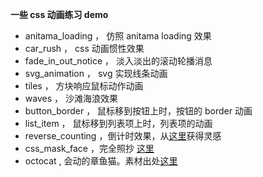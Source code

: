 **一些 css 动画练习 demo**

- anitama_loading ， 仿照 anitama loading 效果
- car_rush ， css 动画惯性效果
- fade_in_out_notice ， 淡入淡出的滚动轮播消息
- svg_animation ， svg 实现线条动画
- tiles ， 方块响应鼠标动作动画
- waves ， 沙滩海浪效果
- button_border ， 鼠标移到按钮上时，按钮的 border 动画
- list_item ， 鼠标移到列表项上时，列表项的动画
- reverse_counting ，倒计时效果，从[这里](https://www.youtube.com/watch?v=RA2SDuTdBQ4&list=RDRA2SDuTdBQ4#t=275)获得灵感
- css_mask_face ，完全照抄 [这里](https://codepen.io/nktkarnany/pen/bjmZOQ)
- octocat , 会动的章鱼猫。素材出处[这里](https://github.com/tholman/github-corners)